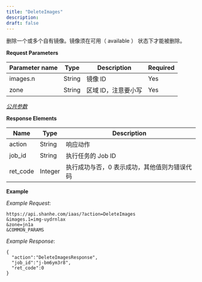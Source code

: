 ```yaml
---
title: "DeleteImages"
description: 
draft: false
---
```




删除一个或多个自有镜像。镜像须在可用（ available ） 状态下才能被删除。

**Request Parameters**

| Parameter name | Type | Description | Required |
| --- | --- | --- | --- |
| images.n | String | 镜像 ID | Yes |
| zone | String | 区域 ID，注意要小写 | Yes |

[_公共参数_](../../../parameters/)

**Response Elements**

| Name | Type | Description |
| --- | --- | --- |
| action | String | 响应动作 |
| job_id | String | 执行任务的 Job ID |
| ret_code | Integer | 执行成功与否，0 表示成功，其他值则为错误代码 |

**Example**

_Example Request_:

```
https://api.shanhe.com/iaas/?action=DeleteImages
&images.1=img-uydrnlax
&zone=jn1a
&COMMON_PARAMS
```

_Example Response_:

```
{
  "action":"DeleteImagesResponse",
  "job_id":"j-bm6ym3r8",
  "ret_code":0
}
```
